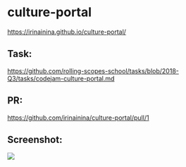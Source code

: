 # culture-portal
https://irinainina.github.io/culture-portal/

## Task: 
https://github.com/rolling-scopes-school/tasks/blob/2018-Q3/tasks/codejam-culture-portal.md

## PR:
https://github.com/irinainina/culture-portal/pull/1

## Screenshot: 
![](https://s8.hostingkartinok.com/uploads/images/2019/08/825827203b037e0acabf4618d4cf4e2e.jpg)
